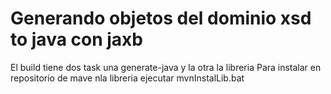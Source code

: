 # Generando objetos del dominio xsd to java con jaxb

El build tiene dos task  una generate-java y la otra la libreria
Para instalar en repositorio de mave nla libreria ejecutar  mvnInstalLib.bat
 



